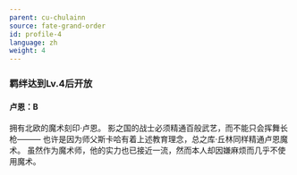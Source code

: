 ```yaml
---
parent: cu-chulainn
source: fate-grand-order
id: profile-4
language: zh
weight: 4
---
```


### 羁绊达到Lv.4后开放

#### 卢恩：B

拥有北欧的魔术刻印·卢恩。
影之国的战士必须精通百般武艺，而不能只会挥舞长枪——―
也许是因为师父斯卡哈有着上述教育理念，总之库·丘林同样精通卢恩魔术。
虽然作为魔术师，他的实力也已接近一流，然而本人却因嫌麻烦而几乎不使用魔术。
